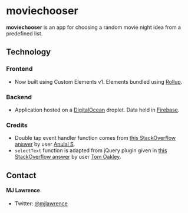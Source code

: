 # moviechooser

**moviechooser** is an app for choosing a random movie night idea from a predefined list.

## Technology

### Frontend

- Now built using Custom Elements v1. Elements bundled using [Rollup](https://rollupjs.org/).

### Backend

- Application hosted on a [DigitalOcean](https://www.digitalocean.com/) droplet. Data held in [Firebase](https://firebase.google.com/).

### Credits

- Double tap event handler function comes from [this StackOverflow answer](http://stackoverflow.com/a/32761323) by user [Anulal S](http://stackoverflow.com/users/3951761/anulal-s).
- `selectText` function is adapted from jQuery plugin given in [this StackOverflow answer](http://stackoverflow.com/a/12244703) by user [Tom Oakley](http://stackoverflow.com/users/1125251/tom-oakley).

## Contact

#### MJ Lawrence

- Twitter: [@mjlawrence](https://twitter.com/mjlawrence "mjlawrence on twitter")
